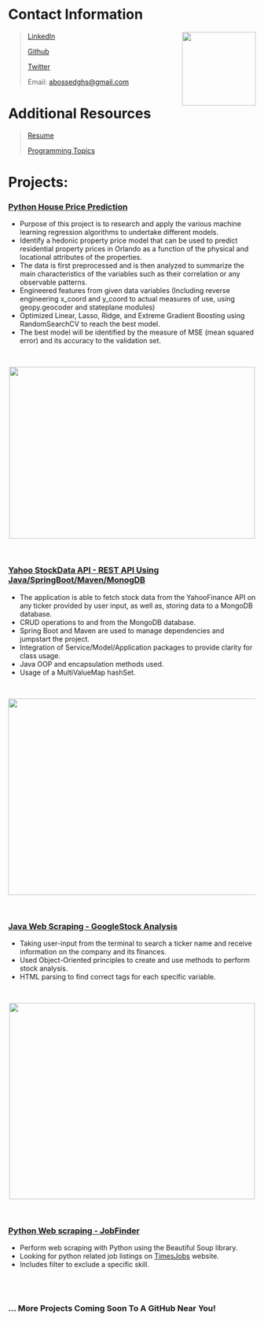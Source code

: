 
# Contact Information
<img align="right" width="150" height="150" src="https://user-images.githubusercontent.com/77422313/167956916-adf7a8cc-bdca-4a77-b7ad-fc00d3ab9378.jpg">

> 
> [LinkedIn](https://www.linkedin.com/in/sawmonabo)
> 
> [Github](https://github.com/Sawmonabo)
> 
> [Twitter](https://twitter.com/Sawmonabo)
> 
> Email: abossedghs@gmail.com

# Additional Resources
> [Resume](https://github.com/Sawmonabo/SawmonAbo_Portfolio/files/8636378/Resume.pdf)
>
> [Programming Topics](https://github.com/Sawmonabo/Technical-Interview-Topics/blob/main/README.md)

# Projects:

### [Python House Price Prediction](https://github.com/Sawmonabo/HousePricePrediction)
* Purpose of this project is to research and apply the various machine learning regression algorithms to undertake different models.
* Identify a hedonic property price model that can be used to predict residential property prices in Orlando as a function of the physical and locational attributes of the properties. 
* The data is first preprocessed and is then analyzed to summarize the main characteristics of the variables such as their correlation or any observable patterns.
* Engineered features from given data variables (Including reverse engineering x_coord and y_coord to actual measures of use, using geopy.geocoder and stateplane modules)
* Optimized Linear, Lasso, Ridge, and Extreme Gradient Boosting using RandomSearchCV to reach the best model.
* The best model will be identified by the measure of MSE (mean squared error) and its accuracy to the validation set.

<br />

<p align="center">
  <img width="500" height="350" src="https://user-images.githubusercontent.com/77422313/162089911-9a4bd427-f625-41de-a376-6a99b23884af.png">
</p>

<br />

### [Yahoo StockData API - REST API Using Java/SpringBoot/Maven/MonogDB](https://github.com/Sawmonabo/StockData)
*  The application is able to fetch stock data from the YahooFinance API on any ticker provided by user input, as well as, storing data to a MongoDB database. 
*  CRUD operations to and from the MongoDB database.
*  Spring Boot and Maven are used to manage dependencies and jumpstart the project.
*  Integration of Service/Model/Application packages to provide clarity for class usage.
*  Java OOP and encapsulation methods used.
*  Usage of a MultiValueMap hashSet.

<!-- ![68747470733a2f2f696d672e796f75747562652e636f6d2f76692f4e524a43395552727a71732f6d617872657364656661756c742e6a7067](https://user-images.githubusercontent.com/77422313/165886362-1cba06c9-c029-4a54-b46a-970e33c45325.jpeg)
 -->
<br />

<p align="center">
  <img width="800" height="400" src="https://user-images.githubusercontent.com/77422313/165886362-1cba06c9-c029-4a54-b46a-970e33c45325.jpeg">
</p>



<br />

### [Java Web Scraping - GoogleStock Analysis](https://github.com/Sawmonabo/GoogleFinance_Java_Scraping)
*  Taking user-input from the terminal to search a ticker name and receive information on the company and its finances. 
*  Used Object-Oriented principles to create and use methods to perform stock analysis.
*  HTML parsing to find correct tags for each specific variable.


<br />

<p align="center">
  <img width="500" height="400" src="https://user-images.githubusercontent.com/77422313/162590040-714b40dc-a223-4aec-82ef-e1b70642a282.jpeg">
</p>

<br />

### [Python Web scraping - JobFinder](https://github.com/Sawmonabo/WebScraper/blob/main/webScraper.py)
*  Perform web scraping with Python using the Beautiful Soup library.
*  Looking for python related job listings on [TimesJobs](https://www.timesjobs.com/) website.
*  Includes filter to exclude a specific skill.

<br />

<br />

### ... More Projects Coming Soon To A GitHub Near You!
